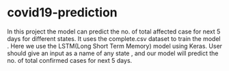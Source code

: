 # covid19-prediction
In this project the model can predict the no. of total affected case for next 5 days for different states. It uses the complete.csv dataset  to train the model . Here we use the LSTM(Long Short Term Memory) model using Keras. User should give an input as a name of any state , and our model will predict the no. of total confirmed cases for next 5 days.
